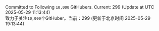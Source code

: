Committed to Following `10,000` GitHubers. Current: <!-- FOLLOWING_COUNT -->299<!-- FOLLOWING_COUNT --> (Update at UTC <!-- LAST_UPDATED -->2025-05-29 11:13:44<!-- LAST_UPDATED -->)<br>
致力于关注`10,000`个GitHuber。当前：<!-- FOLLOWING_COUNT -->299<!-- FOLLOWING_COUNT --> (更新于北京时间 <!-- LAST_UPDATED_CST -->2025-05-29 19:13:44<!-- LAST_UPDATED_CST -->)
